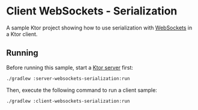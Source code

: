 # Client WebSockets - Serialization

A sample Ktor project showing how to use serialization with [WebSockets](https://ktor.io/docs/websocket-client-serialization.html) in a Ktor client.

## Running

Before running this sample, start a [Ktor server](../server-websockets-serialization) first:

```bash
./gradlew :server-websockets-serialization:run
```

Then, execute the following command to run a client sample:

```bash
./gradlew :client-websockets-serialization:run
```
